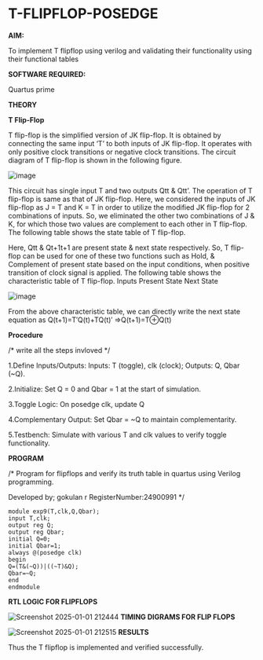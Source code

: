 # T-FLIPFLOP-POSEDGE

**AIM:**

To implement  T flipflop using verilog and validating their functionality using their functional tables

**SOFTWARE REQUIRED:**

Quartus prime

**THEORY**

**T Flip-Flop**

T flip-flop is the simplified version of JK flip-flop. It is obtained by connecting the same input ‘T’ to both inputs of JK flip-flop. It operates with only positive clock transitions or negative clock transitions. The circuit diagram of T flip-flop is shown in the following figure.

![image](https://github.com/naavaneetha/T-FLIPFLOP-POSEDGE/assets/154305477/458a68fe-2d08-4a9d-ac4f-7ae0480ce0bd)

 
This circuit has single input T and two outputs Qtt & Qtt’. The operation of T flip-flop is same as that of JK flip-flop. Here, we considered the inputs of JK flip-flop as J = T and K = T in order to utilize the modified JK flip-flop for 2 combinations of inputs. So, we eliminated the other two combinations of J & K, for which those two values are complement to each other in T flip-flop. The following table shows the state table of T flip-flop.

Here, Qtt & Qt+1t+1 are present state & next state respectively. So, T flip-flop can be used for one of these two functions such as Hold, & Complement of present state based on the input conditions, when positive transition of clock signal is applied. The following table shows the characteristic table of T flip-flop. Inputs Present State Next State

![image](https://github.com/naavaneetha/T-FLIPFLOP-POSEDGE/assets/154305477/cdd7fb32-539f-4b66-bb8d-f305a153c886)

 
From the above characteristic table, we can directly write the next state equation as Q(t+1)=T′Q(t)+TQ(t)′ ⇒Q(t+1)=T⊕Q(t)

**Procedure**

/* write all the steps invloved */

1.Define Inputs/Outputs: Inputs: T (toggle), clk (clock); Outputs: Q, Qbar (~Q).

2.Initialize: Set Q = 0 and Qbar = 1 at the start of simulation.

3.Toggle Logic: On posedge clk, update Q 

4.Complementary Output: Set Qbar = ~Q to maintain complementarity.

5.Testbench: Simulate with various T and clk values to verify toggle functionality.

**PROGRAM**

/* Program for flipflops and verify its truth table in quartus using Verilog programming.

Developed by; gokulan r RegisterNumber:24900991
*/
```
module exp9(T,clk,Q,Qbar);
input T,clk;
output reg Q;
output reg Qbar;
initial Q=0;
initial Qbar=1;
always @(posedge clk)
begin 
Q=(T&(~Q))|((~T)&Q);
Qbar=~Q;
end
endmodule
```

**RTL LOGIC FOR FLIPFLOPS**

![Screenshot 2025-01-01 212444](https://github.com/user-attachments/assets/96643acd-da5b-4941-8a74-165434b3dcae)
**TIMING DIGRAMS FOR FLIP FLOPS**

![Screenshot 2025-01-01 212515](https://github.com/user-attachments/assets/3d7d52d5-48e0-4802-b5dd-8d8b75d9129e)
**RESULTS**

Thus the T flipflop is implemented and verified successfully.
